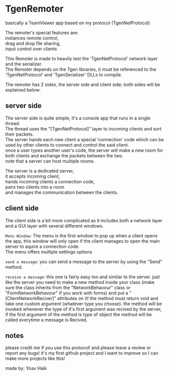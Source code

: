 # TgenRemoter
basically a TeamViewer app based on my protocol (TgenNetProtocol)  

The remoter's special features are:<br/> 
instances remote control,<br/>
drag and drop file sharing,<br/>
input control over clients<br/>

This Remoter is made to heavily test the 'TgenNetProtocol' network layer and the serializer.  
The Remoter depends on the Tgen libraries, it must be referenced to the 'TgenNetProtocol' and 'TgenSerializer' DLLs to compile.  

The remoter has 2 sides, the server side and client side; both sides will be explained below:  

server side
--------------------------------------------------------------------------------------------------------------------------------
The server side is quite simple, it's a console app that runs in a single thread.  
The thread uses the "[TgenNetProtocol]" layer to incoming clients and sort their packets.  
The server hands each new client a special 'connection' code which can be used by other clients to connect and control the said client.  
once a user types another user's code, the server will make a new room for both clients and exchange the packets between the two.  
note that a server can host multiple rooms.  

The server is a dedicated server,  
it accepts incoming client,  
hands incoming clients a connection code,  
pairs two clients into a room  
and manages the communication between the clients.  

client side
--------------------------------------------------------------------------------------------------------------------------------

The client side is a bit more complicated as it includes both a network layer and a GUI layer with several different windows.  

`Menu Window`:
The menu is the first window to pop up when a client opens the app, this window will only open if the client manages to open the main server to aquire a connection code.  
The menu offers multiple settings options

`send a message`:
you can send a message to the server by using the "Send" method.

`receive a message`:
this one is fairly easy too and similar to the server.
just like the server you need to make a new method inside your class (make sure the class inherits from the "NetworkBehavour" class or "FormNetworkBehavour" if you work with forms) and put a "[ClientNetworkReciver]" attributes on it!
the method must return void and take one custom argument (whatever type you choose).
the method will be invoked whenever the type of it's first argument was recived by the server, if the first argument of the method is type of object the method will be called everytime a message is Recived.

notes
--------------------------------------------------------------------------------------------------------------------------------
please credit me if you use this protocol!
and please leave a review or report any bugs! it's my first github project and I want to improve so I can make more projects like this!

made by: Yoav Haik